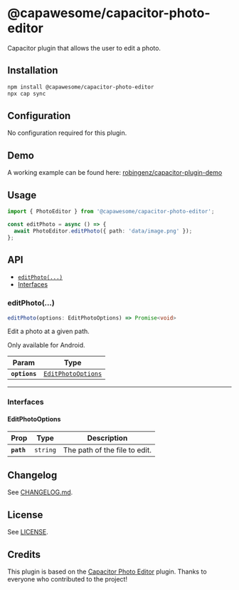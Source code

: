 # @capawesome/capacitor-photo-editor

Capacitor plugin that allows the user to edit a photo. 

## Installation

```bash
npm install @capawesome/capacitor-photo-editor
npx cap sync
```

## Configuration

No configuration required for this plugin.

## Demo

A working example can be found here: [robingenz/capacitor-plugin-demo](https://github.com/robingenz/capacitor-plugin-demo)

## Usage

```typescript
import { PhotoEditor } from '@capawesome/capacitor-photo-editor';

const editPhoto = async () => {
  await PhotoEditor.editPhoto({ path: 'data/image.png' });
};
```

## API

<docgen-index>

* [`editPhoto(...)`](#editphoto)
* [Interfaces](#interfaces)

</docgen-index>

<docgen-api>
<!--Update the source file JSDoc comments and rerun docgen to update the docs below-->

### editPhoto(...)

```typescript
editPhoto(options: EditPhotoOptions) => Promise<void>
```

Edit a photo at a given path.

Only available for Android.

| Param         | Type                                                          |
| ------------- | ------------------------------------------------------------- |
| **`options`** | <code><a href="#editphotooptions">EditPhotoOptions</a></code> |

--------------------


### Interfaces


#### EditPhotoOptions

| Prop       | Type                | Description                   |
| ---------- | ------------------- | ----------------------------- |
| **`path`** | <code>string</code> | The path of the file to edit. |

</docgen-api>

## Changelog

See [CHANGELOG.md](https://github.com/capawesome-team/capacitor-plugins/packages/photo-editor/blob/main/CHANGELOG.md).

## License

See [LICENSE](https://github.com/capawesome-team/capacitor-plugins/packages/photo-editor/blob/main/LICENSE).

## Credits

This plugin is based on the [Capacitor Photo Editor](https://github.com/capawesome-team/capacitor-photo-editor) plugin.
Thanks to everyone who contributed to the project!
